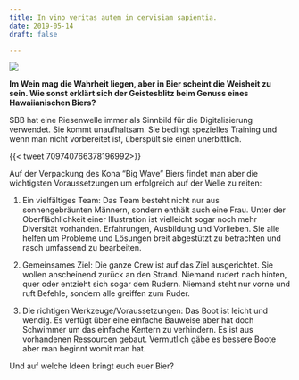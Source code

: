 ```yaml
---
title: In vino veritas autem in cervisiam sapientia.
date: 2019-05-14
draft: false

---
```



![](/img/kona.jpeg)



**Im Wein mag die Wahrheit liegen, aber in Bier scheint die Weisheit zu sein. Wie sonst erklärt sich der Geistesblitz beim Genuss eines Hawaiianischen Biers?**

SBB hat eine Riesenwelle immer als Sinnbild für die Digitalisierung verwendet. Sie kommt unaufhaltsam. Sie bedingt spezielles Training und wenn man nicht vorbereitet ist, überspült sie einen unerbittlich.

{{< tweet 709740766378196992>}}

Auf der Verpackung des Kona “Big Wave” Biers findet man aber die wichtigsten Voraussetzungen um erfolgreich auf der Welle zu reiten:

1. Ein vielfältiges Team: Das Team besteht nicht nur aus sonnengebräunten Männern, sondern enthält auch eine Frau. Unter der Oberflächlichkeit einer Illustration ist vielleicht sogar noch mehr Diversität vorhanden. Erfahrungen, Ausbildung und Vorlieben. Sie alle helfen um Probleme und Lösungen breit abgestützt zu betrachten und rasch umfassend zu bearbeiten.

2. Gemeinsames Ziel: Die ganze Crew ist auf das Ziel ausgerichtet. Sie wollen anscheinend zurück an den Strand. Niemand rudert nach hinten, quer oder entzieht sich sogar dem Rudern. Niemand steht nur vorne und ruft Befehle, sondern alle greiffen zum Ruder.

3. Die richtigen Werkzeuge/Voraussetzungen: Das Boot ist leicht und wendig. Es verfügt über eine einfache Bauweise aber hat doch Schwimmer um das einfache Kentern zu verhindern. Es ist aus vorhandenen Ressourcen gebaut. Vermutlich gäbe es bessere Boote aber man beginnt womit man hat.

Und auf welche Ideen bringt euch euer Bier?